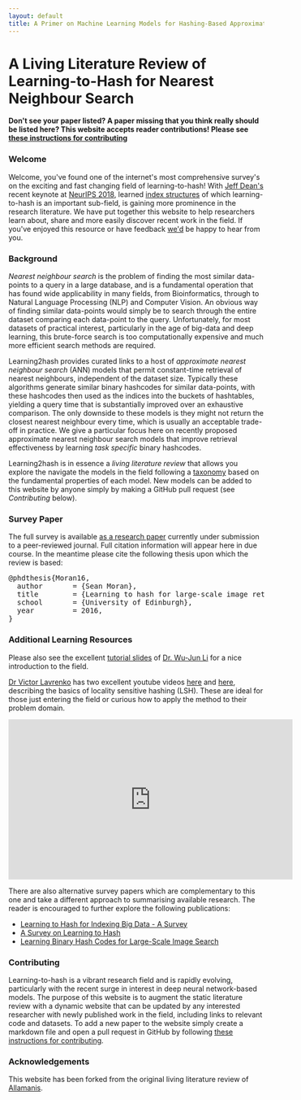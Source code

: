 ```yaml
---
layout: default
title: A Primer on Machine Learning Models for Hashing-Based Approximate Nearevst Neighbour Search
---
```


# A Living Literature Review of Learning-to-Hash for Nearest Neighbour Search

**Don't see your paper listed? A paper missing that you think really should be listed here? This website accepts reader contributions! Please see [these instructions for contributing](contributing.html)**

### Welcome

Welcome, you've found one of the internet's most comprehensive survey's on the exciting and fast changing field of learning-to-hash! With [Jeff Dean's](https://twitter.com/jeffdean/status/1063679694283857920?lang=en) recent keynote at [NeurIPS 2018](https://nips.cc/Conferences/2018), learned [index structures](https://dl.acm.org/citation.cfm?id=3196909) of which learning-to-hash is an important sub-field, is gaining more prominence in the research literature. We have put together this website to help researchers learn about, share and more easily discover recent work in the field. If you've enjoyed this resource or have feedback [we'd](mailto:sean.j.moran@gmail.com) be happy to hear from you.

### Background

*Nearest neighbour search* is the problem of finding the most similar data-points to a query in a large database, and is a fundamental operation that has found wide applicability in many fields, from Bioinformatics, through to Natural Language Processing (NLP) and Computer Vision. An obvious way of finding similar data-points would simply be to search through the entire dataset comparing each data-point to the query. Unfortunately, for most datasets of practical interest, particularly in the age of big-data and deep learning, this brute-force search is too computationally expensive and much more efficient search methods are required.

Learning2hash provides curated links to a host of *approximate nearest neighbour search* (ANN) models that permit constant-time retrieval of nearest neighbours, independent of the dataset size. Typically these algorithms generate similar binary hashcodes for similar data-points, with these hashcodes then used as the indices into the buckets of hashtables, yielding a query time that is substantially improved over an exhaustive comparison. The only downside to these models is they might not return the closest nearest neighbour every time, which is usually an acceptable trade-off in practice. We give a particular focus here on recently proposed approximate nearest neighbour search models that improve retrieval effectiveness by learning *task specific* binary hashcodes.

Learning2hash is in essence a *living literature review* that allows you explore the navigate the models in the field following a [taxonomy](\base-taxonomy) based on the fundamental properties of each model. New models can be added to this website by anyone simply by making a GitHub pull request (see *Contributing* below).

### Survey Paper

The full survey is available [as a research paper](http://seanjmoran.com/pdfs/hashing_review.pdf) currently under submission to a peer-reviewed journal. Full citation information will appear here in due course. In the meantime please cite the following thesis upon which the review is based:

<pre>
@phdthesis{Moran16,
  author       = {Sean Moran}, 
  title        = {Learning to hash for large-scale image retrieval},
  school       = {University of Edinburgh},
  year         = 2016,
}
</pre>

### Additional Learning Resources

Please also see the excellent [tutorial slides](https://cs.nju.edu.cn/lwj/slides/L2H.pdf) of [Dr. Wu-Jun Li](https://cs.nju.edu.cn/lwj/) for a nice introduction to the field.

[Dr Victor Lavrenko](https://www.youtube.com/user/victorlavrenko) has two excellent youtube videos [here](https://www.youtube.com/watch?v=Arni-zkqMBA) and [here](https://www.youtube.com/watch?v=dgH0NP8Qxa8), describing the basics of locality sensitive hashing (LSH). These are ideal for those just entering the field or curious how to apply the method to their problem domain.

<iframe width="560" height="315" src="https://www.youtube.com/embed/Arni-zkqMBA" frameborder="0" allow="accelerometer; autoplay; encrypted-media; gyroscope; picture-in-picture" allowfullscreen></iframe>

There are also alternative survey papers which are complementary to this one and take a different approach to summarising available research. The reader is encouraged to further explore the following publications:

* [Learning to Hash for Indexing Big Data - A Survey](https://arxiv.org/pdf/1509.05472.pdf)
* [A Survey on Learning to Hash](https://arxiv.org/pdf/1606.00185.pdf)
* [Learning Binary Hash Codes for Large-Scale Image Search](http://www.cs.utexas.edu/~grauman/temp/GraumanFergus_Hashing_chapterdraft.pdf)

### Contributing

Learning-to-hash is a vibrant research field and is rapidly evolving, particularly with the recent surge in interest in deep neural network-based models. The purpose of this website is to augment the static literature review with a dynamic website that can be updated by any interested researcher with newly published work in the field, including links to relevant code and datasets. To add a new paper to the website simply create a markdown file and open a pull request in GitHub by following [these instructions for contributing](contributing.html).

### Acknowledgements

This website has been forked from the original living literature review of [Allamanis](https://ml4code.github.io).
